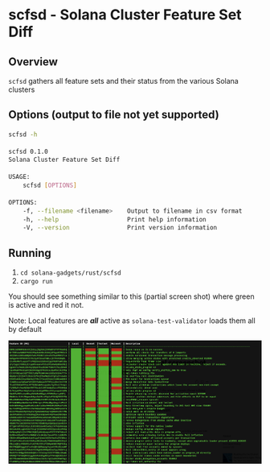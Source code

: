 # scfsd - Solana Cluster Feature Set Diff

## Overview
`scfsd` gathers all feature sets and their status from the various Solana clusters

## Options (output to file not yet supported)
```bash
scfsd -h

scfsd 0.1.0
Solana Cluster Feature Set Diff

USAGE:
    scfsd [OPTIONS]

OPTIONS:
    -f, --filename <filename>    Output to filename in csv format
    -h, --help                   Print help information
    -V, --version                Print version information
```

## Running
1. `cd solana-gadgets/rust/scfsd`
1. `cargo run`

You should see something similar to this (partial screen shot) where green is active and red it not.

Note: Local features are **_all_** active as `solana-test-validator` loads them all by default

![scfsd screen](images/screen1.png?raw=true "Screen")